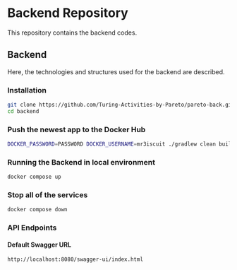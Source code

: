 # Backend Repository

This repository contains the backend codes.

## Backend

Here, the technologies and structures used for the backend are described.

### Installation

```bash
git clone https://github.com/Turing-Activities-by-Pareto/pareto-back.git
cd backend
```

### Push the newest app to the Docker Hub

```bash
DOCKER_PASSWORD=PASSWORD DOCKER_USERNAME=mr3iscuit ./gradlew clean build jib 
```

### Running the Backend in local environment

```bash
docker compose up
```

### Stop all of the services

```bash
docker compose down
```

### API Endpoints

#### Default Swagger URL
```bash
http://localhost:8080/swagger-ui/index.html
```

